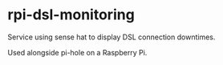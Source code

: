 # rpi-dsl-monitoring

Service using sense hat to display DSL connection downtimes.

Used alongside pi-hole on a Raspberry Pi.
